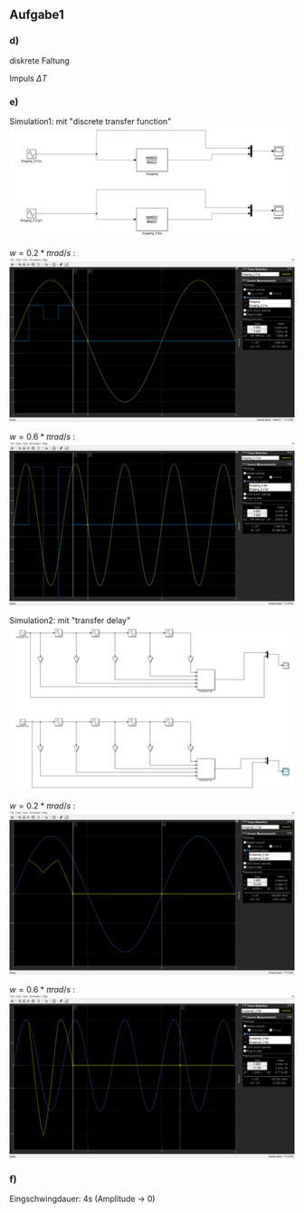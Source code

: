 ## Aufgabe1

### d)
diskrete Faltung

Impuls $\Delta T$  

### e)
Simulation1: mit "discrete transfer function"
![](https://raw.githubusercontent.com/ICH-BIN-HXM/images/main/pictures_Obsidian/FIR_Aufgabe1_e_Simulation.png)

$w=0.2*\pi rad/s$ :
![](https://raw.githubusercontent.com/ICH-BIN-HXM/images/main/pictures_Obsidian/FIR_Aufgabe1_e_0.2pi.png)

$w=0.6*\pi rad/s$ : 
![](https://raw.githubusercontent.com/ICH-BIN-HXM/images/main/pictures_Obsidian/FIR_Aufgabe1_e_0.6pi.png)

Simulation2: mit "transfer delay"
![](https://raw.githubusercontent.com/ICH-BIN-HXM/images/main/pictures_Obsidian/FIR_Aufgabe1_e_Simulation_2.png)

$w=0.2*\pi rad/s$ :
![](https://raw.githubusercontent.com/ICH-BIN-HXM/images/main/pictures_Obsidian/FIR_Aufgabe1_e_0.2pi_2.png)

$w=0.6*\pi rad/s$ : 
![](https://raw.githubusercontent.com/ICH-BIN-HXM/images/main/pictures_Obsidian/FIR_Aufgabe1_e_0.6pi_2.png)

### f)
Eingschwingdauer: 4s (Amplitude -> 0)

